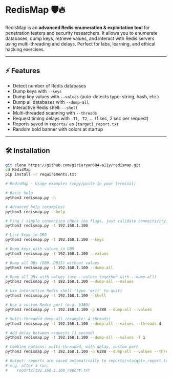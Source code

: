 # RedisMap 🛡️🔥

RedisMap is an **advanced Redis enumeration & exploitation tool** for penetration testers and security researchers. It allows you to enumerate databases, dump keys, retrieve values, and interact with Redis servers using multi-threading and delays. Perfect for labs, learning, and ethical hacking exercises.

---

## ⚡ Features

- Detect number of Redis databases  
- Dump keys with `--keys`  
- Dump key values with `--values` (auto-detects type: string, hash, etc.)  
- Dump all databases with `--dump-all`  
- Interactive Redis shell: `--shell`  
- Multi-threaded scanning with `--threads`  
- Request timing delays with `-T1`, `-T2`, … (1 sec, 2 sec per request)  
- Reports saved in `reports/` as `{target}_report.txt`  
- Random bold banner with colors at startup  

---

## 🛠️ Installation

```bash
git clone https://github.com/giriaryan694-a11y/redismap.git
cd RedisMap
pip install -r requirements.txt

# RedisMap - Usage examples (copy/paste in your terminal)

# Basic help
python3 redismap.py -h

# Advanced help (examples)
python3 redismap.py --help

# Ping / simple connection check (no flags, just validate connectivity)
python3 redismap.py -t 192.168.1.100

# List keys in DB0
python3 redismap.py -t 192.168.1.100 --keys

# Dump keys with values in DB0
python3 redismap.py -t 192.168.1.100 --values

# Dump all DBs (DB0..DB15) without values
python3 redismap.py -t 192.168.1.100 --dump-all

# Dump all DBs with values (use --values together with --dump-all)
python3 redismap.py -t 192.168.1.100 --dump-all --values

# Use interactive Redis shell (type 'exit' to quit)
python3 redismap.py -t 192.168.1.100 --shell

# Use a custom Redis port (e.g. 6380)
python3 redismap.py -t 192.168.1.100 -p 6380 --dump-all --values

# Multi-threaded dump-all (example: 4 threads)
python3 redismap.py -t 192.168.1.100 --dump-all --values --threads 4

# Add delay between requests (1 second)
python3 redismap.py -t 192.168.1.100 --dump-all --values -T 1

# Combine options: multi-threaded, with delay, custom port
python3 redismap.py -t 192.168.1.100 -p 6380 --dump-all --values --threads 4 -T 2

# Output: reports are saved automatically to reports/<target>_report.txt
# e.g. after a run:
#    reports/192.168.1.100_report.txt
